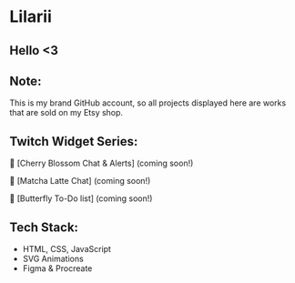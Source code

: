 # Lilarii

## Hello <3

## Note:
This is my brand GitHub account, so all projects displayed here are works that are sold on my Etsy shop. 

## Twitch Widget Series:
🌸 [Cherry Blossom Chat & Alerts] (coming soon!)

🍵 [Matcha Latte Chat] (coming soon!)

🦋 [Butterfly To-Do list] (coming soon!)

## Tech Stack:
- HTML, CSS, JavaScript
- SVG Animations
- Figma & Procreate



